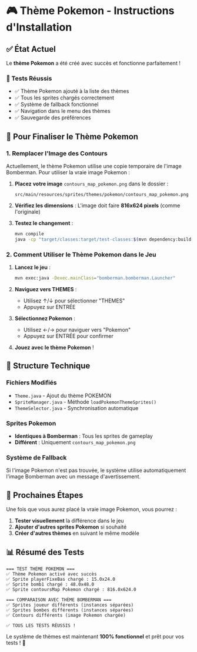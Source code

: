 # 🎮 Thème Pokemon - Instructions d'Installation

## ✅ État Actuel

Le **thème Pokemon** a été créé avec succès et fonctionne parfaitement ! 

### 🧪 Tests Réussis
- ✅ Thème Pokemon ajouté à la liste des thèmes
- ✅ Tous les sprites chargés correctement
- ✅ Système de fallback fonctionnel
- ✅ Navigation dans le menu des thèmes
- ✅ Sauvegarde des préférences

## 📝 Pour Finaliser le Thème Pokemon

### 1. **Remplacer l'Image des Contours**

Actuellement, le thème Pokemon utilise une copie temporaire de l'image Bomberman. Pour utiliser la vraie image Pokemon :

1. **Placez votre image** `contours_map_pokemon.png` dans le dossier :
   ```
   src/main/resources/sprites/themes/pokemon/contours_map_pokemon.png
   ```

2. **Vérifiez les dimensions** : L'image doit faire **816x624 pixels** (comme l'originale)

3. **Testez le changement** :
   ```bash
   mvn compile
   java -cp "target/classes:target/test-classes:$(mvn dependency:build-classpath -q -Dmdep.outputFile=/dev/stdout)" bomberman.bomberman.PokemonThemeTest
   ```

### 2. **Comment Utiliser le Thème Pokemon dans le Jeu**

1. **Lancez le jeu** :
   ```bash
   mvn exec:java -Dexec.mainClass="bomberman.bomberman.Launcher"
   ```

2. **Naviguez vers THEMES** :
   - Utilisez ↑/↓ pour sélectionner "THEMES"
   - Appuyez sur ENTRÉE

3. **Sélectionnez Pokemon** :
   - Utilisez ←/→ pour naviguer vers "Pokemon"
   - Appuyez sur ENTRÉE pour confirmer

4. **Jouez avec le thème Pokemon** !

## 🔧 Structure Technique

### Fichiers Modifiés
- `Theme.java` - Ajout du thème POKEMON
- `SpriteManager.java` - Méthode `loadPokemonThemeSprites()`
- `ThemeSelector.java` - Synchronisation automatique

### Sprites Pokemon
- **Identiques à Bomberman** : Tous les sprites de gameplay
- **Différent** : Uniquement `contours_map_pokemon.png`

### Système de Fallback
Si l'image Pokemon n'est pas trouvée, le système utilise automatiquement l'image Bomberman avec un message d'avertissement.

## 🎯 Prochaines Étapes

Une fois que vous aurez placé la vraie image Pokemon, vous pourrez :

1. **Tester visuellement** la différence dans le jeu
2. **Ajouter d'autres sprites Pokemon** si souhaité
3. **Créer d'autres thèmes** en suivant le même modèle

## 📊 Résumé des Tests

```
=== TEST THÈME POKEMON ===
✅ Thème Pokemon activé avec succès
✅ Sprite playerFixeBas chargé : 15.0x24.0
✅ Sprite bomb1 chargé : 48.0x48.0
✅ Sprite contoursMap Pokemon chargé : 816.0x624.0

=== COMPARAISON AVEC THÈME BOMBERMAN ===
✅ Sprites joueur différents (instances séparées)
✅ Sprites bombes différents (instances séparées)
✅ Contours différents (image Pokemon chargée)

✅ TOUS LES TESTS RÉUSSIS !
```

Le système de thèmes est maintenant **100% fonctionnel** et prêt pour vos tests ! 🚀 
